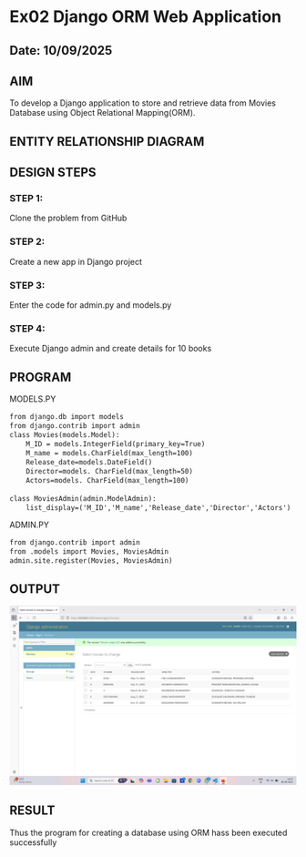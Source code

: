 # Ex02 Django ORM Web Application
## Date: 10/09/2025

## AIM
To develop a Django application to store and retrieve data from Movies Database using Object Relational Mapping(ORM).

## ENTITY RELATIONSHIP DIAGRAM



## DESIGN STEPS

### STEP 1:
Clone the problem from GitHub

### STEP 2:
Create a new app in Django project

### STEP 3:
Enter the code for admin.py and models.py

### STEP 4:
Execute Django admin and create details for 10 books

## PROGRAM
MODELS.PY

```
from django.db import models
from django.contrib import admin
class Movies(models.Model):
    M_ID = models.IntegerField(primary_key=True)
    M_name = models.CharField(max_length=100)
    Release_date=models.DateField()
    Director=models. CharField(max_length=50)
    Actors=models. CharField(max_length=100)

class MoviesAdmin(admin.ModelAdmin):
    list_display=('M_ID','M_name','Release_date','Director','Actors')
```
ADMIN.PY
```
from django.contrib import admin
from .models import Movies, MoviesAdmin
admin.site.register(Movies, MoviesAdmin)
```

## OUTPUT

![alt text](<Screenshot 2025-09-08 143506.png>)



## RESULT
Thus the program for creating a database using ORM hass been executed successfully
